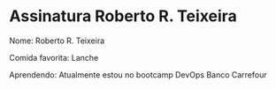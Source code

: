 # Assinatura Roberto R. Teixeira

Nome: Roberto R. Teixeira

Comida favorita: Lanche

Aprendendo: Atualmente estou no bootcamp DevOps Banco Carrefour
